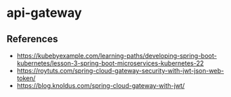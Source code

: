 # api-gateway

## References
* https://kubebyexample.com/learning-paths/developing-spring-boot-kubernetes/lesson-3-spring-boot-microservices-kubernetes-22
* https://roytuts.com/spring-cloud-gateway-security-with-jwt-json-web-token/
* https://blog.knoldus.com/spring-cloud-gateway-with-jwt/